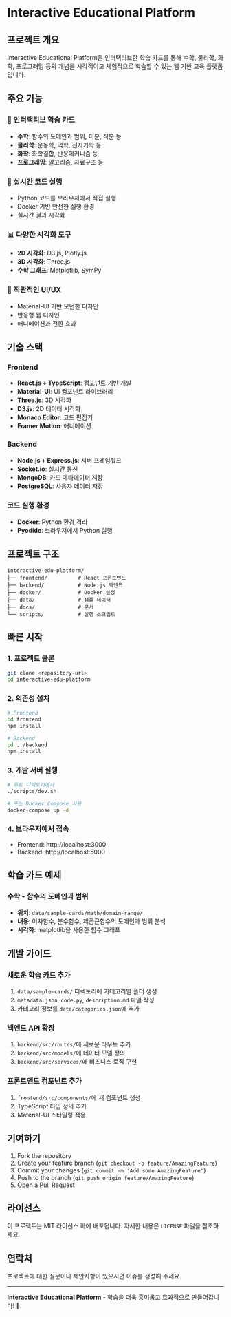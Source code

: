 # Interactive Educational Platform

## 프로젝트 개요
Interactive Educational Platform은 인터랙티브한 학습 카드를 통해 수학, 물리학, 화학, 프로그래밍 등의 개념을 시각적이고 체험적으로 학습할 수 있는 웹 기반 교육 플랫폼입니다.

## 주요 기능

### 🎯 인터랙티브 학습 카드
- **수학**: 함수의 도메인과 범위, 미분, 적분 등
- **물리학**: 운동학, 역학, 전자기학 등
- **화학**: 화학결합, 반응메커니즘 등
- **프로그래밍**: 알고리즘, 자료구조 등

### 🚀 실시간 코드 실행
- Python 코드를 브라우저에서 직접 실행
- Docker 기반 안전한 실행 환경
- 실시간 결과 시각화

### 📊 다양한 시각화 도구
- **2D 시각화**: D3.js, Plotly.js
- **3D 시각화**: Three.js
- **수학 그래프**: Matplotlib, SymPy

### 🎨 직관적인 UI/UX
- Material-UI 기반 모던한 디자인
- 반응형 웹 디자인
- 애니메이션과 전환 효과

## 기술 스택

### Frontend
- **React.js + TypeScript**: 컴포넌트 기반 개발
- **Material-UI**: UI 컴포넌트 라이브러리
- **Three.js**: 3D 시각화
- **D3.js**: 2D 데이터 시각화
- **Monaco Editor**: 코드 편집기
- **Framer Motion**: 애니메이션

### Backend
- **Node.js + Express.js**: 서버 프레임워크
- **Socket.io**: 실시간 통신
- **MongoDB**: 카드 메타데이터 저장
- **PostgreSQL**: 사용자 데이터 저장

### 코드 실행 환경
- **Docker**: Python 환경 격리
- **Pyodide**: 브라우저에서 Python 실행

## 프로젝트 구조

```
interactive-edu-platform/
├── frontend/          # React 프론트엔드
├── backend/           # Node.js 백엔드
├── docker/            # Docker 설정
├── data/              # 샘플 데이터
├── docs/              # 문서
└── scripts/           # 실행 스크립트
```

## 빠른 시작

### 1. 프로젝트 클론
```bash
git clone <repository-url>
cd interactive-edu-platform
```

### 2. 의존성 설치
```bash
# Frontend
cd frontend
npm install

# Backend
cd ../backend
npm install
```

### 3. 개발 서버 실행
```bash
# 루트 디렉토리에서
./scripts/dev.sh

# 또는 Docker Compose 사용
docker-compose up -d
```

### 4. 브라우저에서 접속
- Frontend: http://localhost:3000
- Backend: http://localhost:5000

## 학습 카드 예제

### 수학 - 함수의 도메인과 범위
- **위치**: `data/sample-cards/math/domain-range/`
- **내용**: 이차함수, 분수함수, 제곱근함수의 도메인과 범위 분석
- **시각화**: matplotlib을 사용한 함수 그래프

## 개발 가이드

### 새로운 학습 카드 추가
1. `data/sample-cards/` 디렉토리에 카테고리별 폴더 생성
2. `metadata.json`, `code.py`, `description.md` 파일 작성
3. 카테고리 정보를 `data/categories.json`에 추가

### 백엔드 API 확장
1. `backend/src/routes/`에 새로운 라우트 추가
2. `backend/src/models/`에 데이터 모델 정의
3. `backend/src/services/`에 비즈니스 로직 구현

### 프론트엔드 컴포넌트 추가
1. `frontend/src/components/`에 새 컴포넌트 생성
2. TypeScript 타입 정의 추가
3. Material-UI 스타일링 적용

## 기여하기

1. Fork the repository
2. Create your feature branch (`git checkout -b feature/AmazingFeature`)
3. Commit your changes (`git commit -m 'Add some AmazingFeature'`)
4. Push to the branch (`git push origin feature/AmazingFeature`)
5. Open a Pull Request

## 라이선스

이 프로젝트는 MIT 라이선스 하에 배포됩니다. 자세한 내용은 `LICENSE` 파일을 참조하세요.

## 연락처

프로젝트에 대한 질문이나 제안사항이 있으시면 이슈를 생성해 주세요.

---

**Interactive Educational Platform** - 학습을 더욱 흥미롭고 효과적으로 만들어갑니다! 🚀
